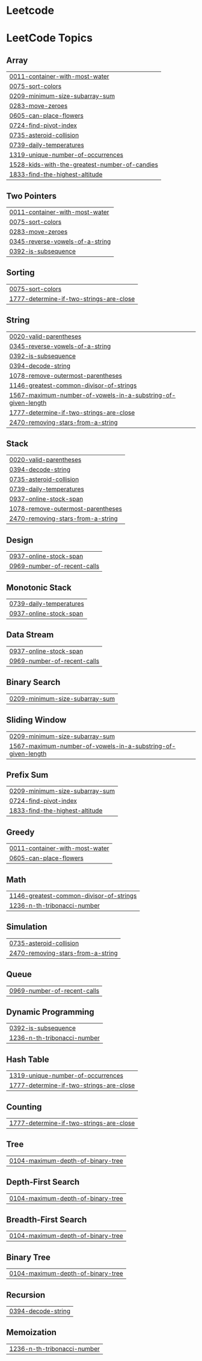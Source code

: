# Leetcode
<!---LeetCode Topics Start-->
# LeetCode Topics
## Array
|  |
| ------- |
| [0011-container-with-most-water](https://github.com/soni-ratnesh/Leetcode/tree/master/0011-container-with-most-water) |
| [0075-sort-colors](https://github.com/soni-ratnesh/Leetcode/tree/master/0075-sort-colors) |
| [0209-minimum-size-subarray-sum](https://github.com/soni-ratnesh/Leetcode/tree/master/0209-minimum-size-subarray-sum) |
| [0283-move-zeroes](https://github.com/soni-ratnesh/Leetcode/tree/master/0283-move-zeroes) |
| [0605-can-place-flowers](https://github.com/soni-ratnesh/Leetcode/tree/master/0605-can-place-flowers) |
| [0724-find-pivot-index](https://github.com/soni-ratnesh/Leetcode/tree/master/0724-find-pivot-index) |
| [0735-asteroid-collision](https://github.com/soni-ratnesh/Leetcode/tree/master/0735-asteroid-collision) |
| [0739-daily-temperatures](https://github.com/soni-ratnesh/Leetcode/tree/master/0739-daily-temperatures) |
| [1319-unique-number-of-occurrences](https://github.com/soni-ratnesh/Leetcode/tree/master/1319-unique-number-of-occurrences) |
| [1528-kids-with-the-greatest-number-of-candies](https://github.com/soni-ratnesh/Leetcode/tree/master/1528-kids-with-the-greatest-number-of-candies) |
| [1833-find-the-highest-altitude](https://github.com/soni-ratnesh/Leetcode/tree/master/1833-find-the-highest-altitude) |
## Two Pointers
|  |
| ------- |
| [0011-container-with-most-water](https://github.com/soni-ratnesh/Leetcode/tree/master/0011-container-with-most-water) |
| [0075-sort-colors](https://github.com/soni-ratnesh/Leetcode/tree/master/0075-sort-colors) |
| [0283-move-zeroes](https://github.com/soni-ratnesh/Leetcode/tree/master/0283-move-zeroes) |
| [0345-reverse-vowels-of-a-string](https://github.com/soni-ratnesh/Leetcode/tree/master/0345-reverse-vowels-of-a-string) |
| [0392-is-subsequence](https://github.com/soni-ratnesh/Leetcode/tree/master/0392-is-subsequence) |
## Sorting
|  |
| ------- |
| [0075-sort-colors](https://github.com/soni-ratnesh/Leetcode/tree/master/0075-sort-colors) |
| [1777-determine-if-two-strings-are-close](https://github.com/soni-ratnesh/Leetcode/tree/master/1777-determine-if-two-strings-are-close) |
## String
|  |
| ------- |
| [0020-valid-parentheses](https://github.com/soni-ratnesh/Leetcode/tree/master/0020-valid-parentheses) |
| [0345-reverse-vowels-of-a-string](https://github.com/soni-ratnesh/Leetcode/tree/master/0345-reverse-vowels-of-a-string) |
| [0392-is-subsequence](https://github.com/soni-ratnesh/Leetcode/tree/master/0392-is-subsequence) |
| [0394-decode-string](https://github.com/soni-ratnesh/Leetcode/tree/master/0394-decode-string) |
| [1078-remove-outermost-parentheses](https://github.com/soni-ratnesh/Leetcode/tree/master/1078-remove-outermost-parentheses) |
| [1146-greatest-common-divisor-of-strings](https://github.com/soni-ratnesh/Leetcode/tree/master/1146-greatest-common-divisor-of-strings) |
| [1567-maximum-number-of-vowels-in-a-substring-of-given-length](https://github.com/soni-ratnesh/Leetcode/tree/master/1567-maximum-number-of-vowels-in-a-substring-of-given-length) |
| [1777-determine-if-two-strings-are-close](https://github.com/soni-ratnesh/Leetcode/tree/master/1777-determine-if-two-strings-are-close) |
| [2470-removing-stars-from-a-string](https://github.com/soni-ratnesh/Leetcode/tree/master/2470-removing-stars-from-a-string) |
## Stack
|  |
| ------- |
| [0020-valid-parentheses](https://github.com/soni-ratnesh/Leetcode/tree/master/0020-valid-parentheses) |
| [0394-decode-string](https://github.com/soni-ratnesh/Leetcode/tree/master/0394-decode-string) |
| [0735-asteroid-collision](https://github.com/soni-ratnesh/Leetcode/tree/master/0735-asteroid-collision) |
| [0739-daily-temperatures](https://github.com/soni-ratnesh/Leetcode/tree/master/0739-daily-temperatures) |
| [0937-online-stock-span](https://github.com/soni-ratnesh/Leetcode/tree/master/0937-online-stock-span) |
| [1078-remove-outermost-parentheses](https://github.com/soni-ratnesh/Leetcode/tree/master/1078-remove-outermost-parentheses) |
| [2470-removing-stars-from-a-string](https://github.com/soni-ratnesh/Leetcode/tree/master/2470-removing-stars-from-a-string) |
## Design
|  |
| ------- |
| [0937-online-stock-span](https://github.com/soni-ratnesh/Leetcode/tree/master/0937-online-stock-span) |
| [0969-number-of-recent-calls](https://github.com/soni-ratnesh/Leetcode/tree/master/0969-number-of-recent-calls) |
## Monotonic Stack
|  |
| ------- |
| [0739-daily-temperatures](https://github.com/soni-ratnesh/Leetcode/tree/master/0739-daily-temperatures) |
| [0937-online-stock-span](https://github.com/soni-ratnesh/Leetcode/tree/master/0937-online-stock-span) |
## Data Stream
|  |
| ------- |
| [0937-online-stock-span](https://github.com/soni-ratnesh/Leetcode/tree/master/0937-online-stock-span) |
| [0969-number-of-recent-calls](https://github.com/soni-ratnesh/Leetcode/tree/master/0969-number-of-recent-calls) |
## Binary Search
|  |
| ------- |
| [0209-minimum-size-subarray-sum](https://github.com/soni-ratnesh/Leetcode/tree/master/0209-minimum-size-subarray-sum) |
## Sliding Window
|  |
| ------- |
| [0209-minimum-size-subarray-sum](https://github.com/soni-ratnesh/Leetcode/tree/master/0209-minimum-size-subarray-sum) |
| [1567-maximum-number-of-vowels-in-a-substring-of-given-length](https://github.com/soni-ratnesh/Leetcode/tree/master/1567-maximum-number-of-vowels-in-a-substring-of-given-length) |
## Prefix Sum
|  |
| ------- |
| [0209-minimum-size-subarray-sum](https://github.com/soni-ratnesh/Leetcode/tree/master/0209-minimum-size-subarray-sum) |
| [0724-find-pivot-index](https://github.com/soni-ratnesh/Leetcode/tree/master/0724-find-pivot-index) |
| [1833-find-the-highest-altitude](https://github.com/soni-ratnesh/Leetcode/tree/master/1833-find-the-highest-altitude) |
## Greedy
|  |
| ------- |
| [0011-container-with-most-water](https://github.com/soni-ratnesh/Leetcode/tree/master/0011-container-with-most-water) |
| [0605-can-place-flowers](https://github.com/soni-ratnesh/Leetcode/tree/master/0605-can-place-flowers) |
## Math
|  |
| ------- |
| [1146-greatest-common-divisor-of-strings](https://github.com/soni-ratnesh/Leetcode/tree/master/1146-greatest-common-divisor-of-strings) |
| [1236-n-th-tribonacci-number](https://github.com/soni-ratnesh/Leetcode/tree/master/1236-n-th-tribonacci-number) |
## Simulation
|  |
| ------- |
| [0735-asteroid-collision](https://github.com/soni-ratnesh/Leetcode/tree/master/0735-asteroid-collision) |
| [2470-removing-stars-from-a-string](https://github.com/soni-ratnesh/Leetcode/tree/master/2470-removing-stars-from-a-string) |
## Queue
|  |
| ------- |
| [0969-number-of-recent-calls](https://github.com/soni-ratnesh/Leetcode/tree/master/0969-number-of-recent-calls) |
## Dynamic Programming
|  |
| ------- |
| [0392-is-subsequence](https://github.com/soni-ratnesh/Leetcode/tree/master/0392-is-subsequence) |
| [1236-n-th-tribonacci-number](https://github.com/soni-ratnesh/Leetcode/tree/master/1236-n-th-tribonacci-number) |
## Hash Table
|  |
| ------- |
| [1319-unique-number-of-occurrences](https://github.com/soni-ratnesh/Leetcode/tree/master/1319-unique-number-of-occurrences) |
| [1777-determine-if-two-strings-are-close](https://github.com/soni-ratnesh/Leetcode/tree/master/1777-determine-if-two-strings-are-close) |
## Counting
|  |
| ------- |
| [1777-determine-if-two-strings-are-close](https://github.com/soni-ratnesh/Leetcode/tree/master/1777-determine-if-two-strings-are-close) |
## Tree
|  |
| ------- |
| [0104-maximum-depth-of-binary-tree](https://github.com/soni-ratnesh/Leetcode/tree/master/0104-maximum-depth-of-binary-tree) |
## Depth-First Search
|  |
| ------- |
| [0104-maximum-depth-of-binary-tree](https://github.com/soni-ratnesh/Leetcode/tree/master/0104-maximum-depth-of-binary-tree) |
## Breadth-First Search
|  |
| ------- |
| [0104-maximum-depth-of-binary-tree](https://github.com/soni-ratnesh/Leetcode/tree/master/0104-maximum-depth-of-binary-tree) |
## Binary Tree
|  |
| ------- |
| [0104-maximum-depth-of-binary-tree](https://github.com/soni-ratnesh/Leetcode/tree/master/0104-maximum-depth-of-binary-tree) |
## Recursion
|  |
| ------- |
| [0394-decode-string](https://github.com/soni-ratnesh/Leetcode/tree/master/0394-decode-string) |
## Memoization
|  |
| ------- |
| [1236-n-th-tribonacci-number](https://github.com/soni-ratnesh/Leetcode/tree/master/1236-n-th-tribonacci-number) |
<!---LeetCode Topics End-->